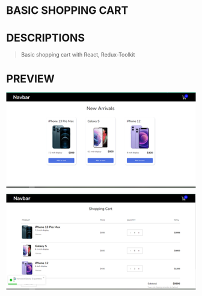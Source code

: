 # BASIC SHOPPING CART

# DESCRIPTIONS

> Basic shopping cart with React, Redux-Toolkit

# PREVIEW

![1](https://github.com/LTMHuy16/ReactJs__BasicShoppingCart/blob/master/previewImg/home.png)

![2](https://github.com/LTMHuy16/ReactJs__BasicShoppingCart/blob/master/previewImg/cart.png)
